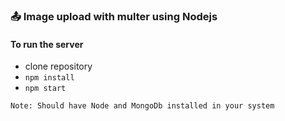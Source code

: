 
### 📤 Image upload with multer using Nodejs

#### To run the server

* clone repository
* `npm install`
* `npm start`


`Note: Should have Node and MongoDb installed in your system`
